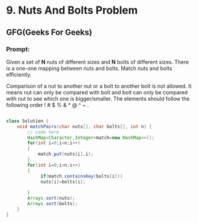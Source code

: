 # 9. Nuts And Bolts Problem
## GFG(Geeks For Geeks)
### Prompt:
Given a set of **N** nuts of different sizes and **N** bolts of different sizes. There is a one-one mapping between nuts and bolts. Match nuts and bolts efficiently.

Comparison of a nut to another nut or a bolt to another bolt is not allowed. It means nut can only be compared with bolt and bolt can only be compared with nut to see 
which one is bigger/smaller.
The elements should follow the following order ! # $ % & * @ ^ ~ .

```java

class Solution {
    void matchPairs(char nuts[], char bolts[], int n) {
        // code here
        HashMap<Character,Integer>match=new HashMap<>();
        for(int i=0;i<n;i++)
        {
            match.put(nuts[i],i);
        }
        for(int i=0;i<n;i++)
        {
             if(match.containsKey(bolts[i]))
             nuts[i]=bolts[i];
            
        }
        Arrays.sort(nuts);
        Arrays.sort(bolts);
    }
}

```
